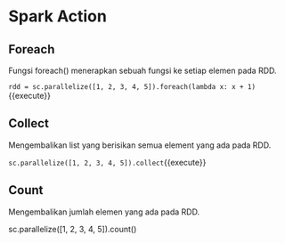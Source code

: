 # Spark Action

## Foreach

Fungsi foreach() menerapkan sebuah fungsi ke setiap elemen pada RDD.

`rdd = sc.parallelize([1, 2, 3, 4, 5]).foreach(lambda x: x + 1)`{{execute}}

## Collect

Mengembalikan list yang berisikan semua element yang ada pada RDD.

`sc.parallelize([1, 2, 3, 4, 5]).collect`{{execute}}

## Count

Mengembalikan jumlah elemen yang ada pada RDD.

sc.parallelize([1, 2, 3, 4, 5]).count()